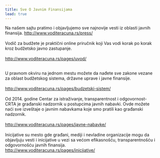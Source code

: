 ```yaml
---
title: Sve O Javnim Finansijama
lead: true
---
```


<div class="justify">
Na našem sajtu pratimo i objavljujemo sve najnovije vesti iz oblasti javnih finansija.
<a href="http://www.voditeracuna.rs/press/">http://www.voditeracuna.rs/press/ </a>
<br/> <br/>
Vodič za budžete je praktični online priručnik koji Vas vodi korak po korak kroz budžetsko javno zastupanje.<br/><br/>
<a href="http://www.voditeracuna.rs/pages/uvod/"> http://www.voditeracuna.rs/pages/uvod/ </a><br/><br/>

U pravnom okviru na jednom mestu možete da nađete sve zakone vezane za oblast budžetskog sistema, državne uprave i javne finansije. <br/><br/>
<a href="http://www.voditeracuna.rs/pages/budzetski-sistem/"> http://www.voditeracuna.rs/pages/budzetski-sistem/ </a>
 <br/><br/>
Od 2014. godine Centar za istraživanje, transparentnost i odgovornost- CRTA je građanski nadzornik u postupcima javnih nabavki. Ovde možete naći sve izveštaje o javnim nabavkama koje smo pratili kao građanski nadzornik.<br/><br/>
<a href="http://www.voditeracuna.rs/pages/javne-nabavke/"> http://www.voditeracuna.rs/pages/javne-nabavke/ </a>
 <br/><br/>
Inicijative su mesto gde građani, mediji i nevladine organizacije mogu da objavljuju vesti i inicijative u vezi sa većom efikasnošću, transparentnošću i odgovornošću javnih finansija.<br/>
<a href="http://www.voditeracuna.rs/pages/inicijative/"> http://www.voditeracuna.rs/pages/inicijative/ </a><br/><br/>
</div>
